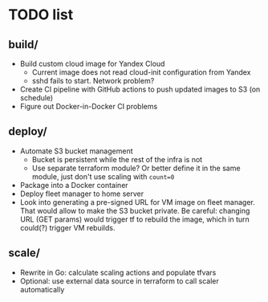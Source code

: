 # TODO list

## build/

- Build custom cloud image for Yandex Cloud
    - Current image does not read cloud-init configuration from Yandex
    - sshd fails to start. Network problem?
- Create CI pipeline with GitHub actions to push updated images to S3 (on schedule)
- Figure out Docker-in-Docker CI problems


## deploy/

- Automate S3 bucket management
    - Bucket is persistent while the rest of the infra is not
    - Use separate terraform module? Or better define it in the same module,
      just don't use scaling with `count=0`
- Package into a Docker container
- Deploy fleet manager to home server
- Look into generating a pre-signed URL for VM image on fleet manager.
  That would allow to make the S3 bucket private.
  Be careful: changing URL (GET params) would trigger tf to rebuild the image,
  which in turn could(?) trigger VM rebuilds.


## scale/

- Rewrite in Go: calculate scaling actions and populate tfvars
- Optional: use external data source in terraform to call scaler automatically
